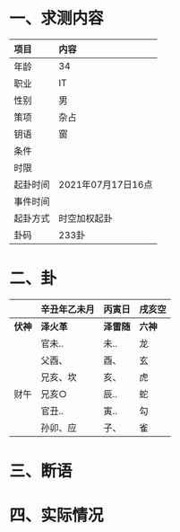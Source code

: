 # 一、求测内容
|项目|内容|
|:-|:-|
|年龄|34|
|职业|IT|
|性别|男|
|策项|杂占|
|钥语|窗|
|条件||
|时限||
|起卦时间|2021年07月17日16点|
|事件时间||
|起卦方式|时空加权起卦|
|卦码|233卦|

# 二、卦
||辛丑年乙未月|丙寅日|戌亥空|
|:-|:-|:-|:-|
|**伏神**|**泽火革**|**泽雷随**|**六神**|
||官未..|未..|龙|
||父酉、|酉、|玄|
||兄亥、坎|亥、|虎|
|财午|兄亥○|辰..|蛇|
||官丑..|寅..|勾|
||孙卯、应|子、|雀|


# 三、断语

# 四、实际情况